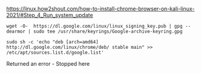
https://linux.how2shout.com/how-to-install-chrome-browser-on-kali-linux-2021/#Step_4_Run_system_update

```
wget -O-  https://dl.google.com/linux/linux_signing_key.pub | gpg --dearmor | sudo tee /usr/share/keyrings/Google-archive-keyring.gpg
```


```
sudo sh -c 'echo "deb [arch=amd64] http://dl.google.com/linux/chrome/deb/ stable main" >> /etc/apt/sources.list.d/google.list'
```

Returned an error - Stopped here

